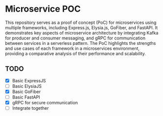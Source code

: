 # Microservice POC

This repository serves as a proof of concept (PoC) for microservices using multiple frameworks, including Express.js, Elysia.js, GoFiber, and FastAPI. It demonstrates key aspects of microservice architecture by integrating Kafka for producer and consumer messaging, and gRPC for communication between services in a serverless pattern. The PoC highlights the strengths and use cases of each framework in a microservices environment, providing a comparative analysis of their performance and scalability.

## TODO
- [x] Basic ExpressJS
- [ ] Basic ElysiaJS
- [x] Basic GoFiber
- [ ] Basic FastAPI
- [x] gRPC for secure communication
- [ ] Integrate together
